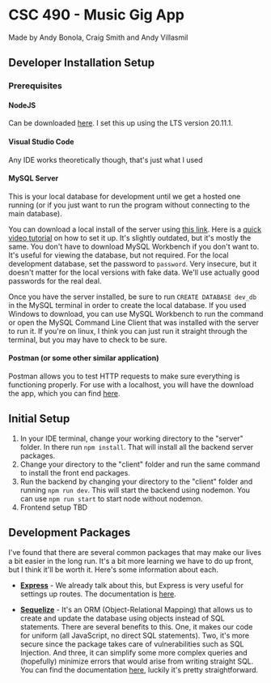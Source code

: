 # CSC 490 - Music Gig App
Made by Andy Bonola, Craig Smith and Andy Villasmil

## Developer Installation Setup
### Prerequisites
#### NodeJS
Can be downloaded [here](https://nodejs.org/en/download/). I set this up using the LTS version 20.11.1.

#### Visual Studio Code 
Any IDE works theoretically though, that's just what I used

#### MySQL Server 
This is your local database for development until we get a hosted one running (or if you just want to run the program without connecting to the main database). 

You can download a local install of the server using [this link](https://dev.mysql.com/downloads/installer/). Here is a [quick video tutorial](https://www.youtube.com/watch?v=u96rVINbAUI) on how to set it up. It's slightly outdated, but it's mostly the same. You don't have to download MySQL Workbench if you don't want to. It's useful for viewing the database, but not required. For the local development database, set the password to ```password```. Very insecure, but it doesn't matter for the local versions with fake data. We'll use actually good passwords for the real deal.

Once you have the server installed, be sure to run ```CREATE DATABASE dev_db``` in the MySQL terminal in order to create the local database. If you used Windows to download, you can use MySQL Workbench to run the command or open the MySQL Command Line Client that was installed with the server to run it. If you're on linux, I think you can just run it straight through the terminal, but you may have to check to be sure.

#### Postman (or some other similar application)

Postman allows you to test HTTP requests to make sure everything is functioning properly. For use with a localhost, you will have the download the app, which you can find [here](https://www.postman.com/downloads/).

## Initial Setup
1. In your IDE terminal, change your working directory to the "server" folder. In there run ```npm install```. That will install all the backend server packages.
2. Change your directory to the "client" folder and run the same command to install the front end packages.
3. Run the backend by changing your directory to the "client" folder and running ```npm run dev```. This will start the backend using nodemon. You can use ```npm run start``` to start node without nodemon.
4. Frontend setup TBD

## Development Packages
I've found that there are several common packages that may make our lives a bit easier in the long run. It's a bit more learning we have to do up front, but I think it'll be worth it. Here's some information about each.

* **[Express](https://expressjs.com/)** - We already talk about this, but Express is very useful for settings up routes. The documentation is [here](https://expressjs.com/en/4x/api.html).

* **[Sequelize](https://sequelize.org/)** - It's an ORM (Object-Relational Mapping) that allows us to create and update the database using objects instead of SQL statements. There are several benefits to this. One, it makes our code for uniform (all JavaScript, no direct SQL statements). Two, it's more secure since the package takes care of vulnerabilities such as SQL Injection. And three, it can simplify some more complex queries and (hopefully) minimize errors that would arise from writing straight SQL. You can find the documentation [here](https://sequelize.org/docs/v7/models/defining-models/), luckily it's pretty straightforward.